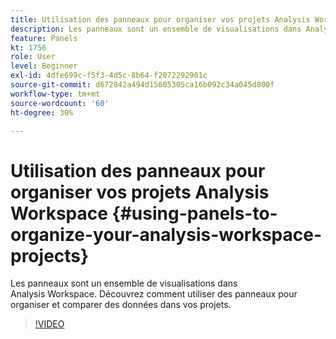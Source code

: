 ```yaml
---
title: Utilisation des panneaux pour organiser vos projets Analysis Workspace
description: Les panneaux sont un ensemble de visualisations dans Analysis Workspace. Découvrez comment utiliser des panneaux pour organiser et comparer des données dans vos projets.
feature: Panels
kt: 1756
role: User
level: Beginner
exl-id: 4dfe699c-f5f3-4d5c-8b64-f2072292901c
source-git-commit: d672842a494d15605305ca16b092c34a045d800f
workflow-type: tm+mt
source-wordcount: '60'
ht-degree: 30%

---
```


# Utilisation des panneaux pour organiser vos projets Analysis Workspace {#using-panels-to-organize-your-analysis-workspace-projects}

Les panneaux sont un ensemble de visualisations dans Analysis Workspace. Découvrez comment utiliser des panneaux pour organiser et comparer des données dans vos projets.

>[!VIDEO](https://video.tv.adobe.com/v/23388/?quality=12&learn=on)
